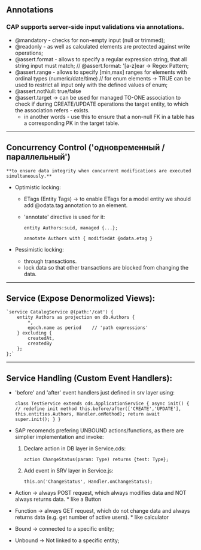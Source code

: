 ## Annotations
### CAP supports server-side input validations via annotations.

- @mandatory - checks for non-empty input (null or trimmed);
- @readonly - as well as calculated elements are protected against write operations;
- @assert.format - allows to specify a regular expression string, that all string input must match; // @assert.format: '[a-z]ear -> Regex Pattern;
- @assert.range - allows to specify [min,max] ranges for elements with ordinal types (numeric/date/time) // for enum elements -> TRUE can be used to restrict all input only with the defined values of enum;
- @assert.notNull: true/false
- @assert.target -> can be used for managed TO-ONE association to check if during CREATE/UPDATE operations the target entity, to which the association refers - exists.
    * in another words - use this to ensure that a non-null FK in a table has a corresponding PK in the target table.

----------------------------------------------------------------------------------

## Concurrency Control ('одновременный / параллельный') 
    **to ensure data integrity when concurrent modifications are executed simultaneously.**

 - Optimistic locking:
    - ETags (Entity Tags) -> to enable ETags for a model entity we should add @odata.tag annotation to an element.
    * 'annotate' directive is used for it:
    
        `entity Authors:suid, managed {...};`

        `annotate Authors with {
            modifiedAt @odata.etag
        }`
    
 - Pessimistic locking:
    - through transactions. 
    * lock data so that other transactions are blocked from changing the data.

-----------------------------------------------------------------------------------

## Service (Expose Denormolized Views):
    
    `service CatalogService @(path:'/cat') {
        entity Authors as projection on db.Authors {
            *,
            epoch.name as period    // 'path expressions'
        } excluding {
            createdAt,
            createdBy
        };
    };`

------------------------------------------------------------------------------------

## Service Handling (Custom Event Handlers):

- 'before' and 'after' event handlers just defined in srv layer using:

    `
    class TestService extends cds.ApplicationService {
        async init() { // redefine init method
            this.before/after(['CREATE','UPDATE'], this.entities.Authors, Handler.onMethod);
            return await super.init();
        }
    }
    `

- SAP recomends prefering UNBOUND actions/functions, as there are simplier implementation and invoke:
    1) Declare action in DB layer in Service.cds:
        
        `action ChangeStatus(param: Type) returns {test: Type};`

    2) Add event in SRV layer in Service.js:

        `this.on('ChangeStatus', Handler.onChangeStatus);`

* Action -> always POST request, which always modifies data and NOT always returns data. * like a Button
* Function -> always GET request, which do not change data and always returns data (e.g. get number of active users). * like calculator

* Bound -> connected to a specific entity;
* Unbound -> Not linked to a specific entity;